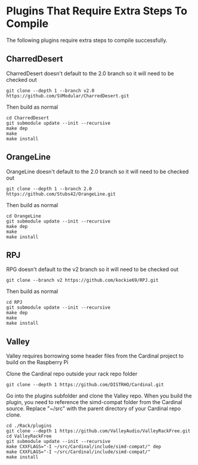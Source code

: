 # Plugins That Require Extra Steps To Compile
The following plugins require extra steps to compile successfully.

## CharredDesert
CharredDesert doesn't default to the 2.0 branch so it will need to be checked out

    git clone --depth 1 --branch v2.0 https://github.com/SVModular/CharredDesert.git

Then build as normal

    cd CharredDesert
    git submodule update --init --recursive
    make dep
    make
    make install

## OrangeLine
OrangeLine doesn't default to the 2.0 branch so it will need to be checked out

    git clone --depth 1 --branch 2.0 https://github.com/Stubs42/OrangeLine.git

Then build as normal

    cd OrangeLine
    git submodule update --init --recursive
    make dep
    make
    make install

## RPJ
RPG doesn't default to the v2 branch so it will need to be checked out

    git clone --branch v2 https://github.com/kockie69/RPJ.git

Then build as normal

    cd RPJ
    git submodule update --init --recursive
    make dep
    make
    make install

## Valley
Valley requires borrowing some header files from the Cardinal project to build on the Raspberry Pi

Clone the Cardinal repo outside your rack repo folder

    git clone --depth 1 https://github.com/DISTRHO/Cardinal.git

Go into the plugins subfolder and clone the Valley repo.  When you build the plugin, you need to reference the simd-compat folder from the Cardinal source.  Replace "~/src" with the parent directory of your Cardinal repo clone.
  
    cd ./Rack/plugins
    git clone --depth 1 https://github.com/ValleyAudio/ValleyRackFree.git
    cd ValleyRackFree
    git submodule update --init --recursive
    make CXXFLAGS="-I ~/src/Cardinal/include/simd-compat/" dep
    make CXXFLAGS="-I ~/src/Cardinal/include/simd-compat/"
    make install


